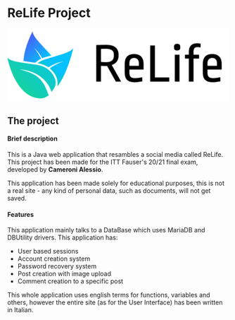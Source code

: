 # ReLife Project

![](https://github.com/alessiocameroni/relifeproject/blob/master/src/main/webapp/resources/img/png/logo-gr-txt-bl.png)

## The project
#### Brief description
This is a Java web application that resambles a social media called ReLife.
This project has been made for the ITT Fauser's 20/21 final exam, developed by **Cameroni Alessio**.

This application has been made solely for educational purposes, this is not a real site - any kind of personal data, such as documents, will not get saved.


#### Features
This application mainly talks to a DataBase which uses MariaDB and DBUtility drivers.
This application has:
- User based sessions
- Account creation system
- Password recovery system
- Post creation with image upload
- Comment creation to a specific post

This whole application uses english terms for functions, variables and others, however the entire site (as for the User Interface) has been written in Italian.
